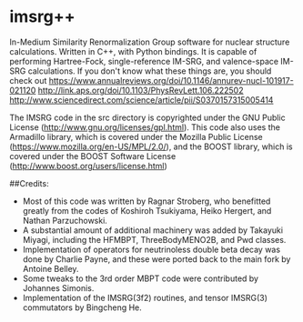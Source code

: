 # imsrg++
In-Medium Similarity Renormalization Group software for nuclear structure calculations. Written in C++, with Python bindings.
It is capable of performing Hartree-Fock, single-reference IM-SRG, and valence-space IM-SRG calculations.
If you don't know what these things are, you should check out
https://www.annualreviews.org/doi/10.1146/annurev-nucl-101917-021120
http://link.aps.org/doi/10.1103/PhysRevLett.106.222502
http://www.sciencedirect.com/science/article/pii/S0370157315005414

The IMSRG code in the src directory is copyrighted under the GNU Public License (http://www.gnu.org/licenses/gpl.html).
This code also uses the Armadillo library, which is covered under the Mozilla Public License (https://www.mozilla.org/en-US/MPL/2.0/), and the BOOST library, which is covered under the BOOST Software License (http://www.boost.org/users/license.html)


##Credits:
* Most of this code was written by Ragnar Stroberg, who benefitted greatly from the codes of Koshiroh Tsukiyama, Heiko Hergert, and Nathan Parzuchowski.
* A substantial amount of additional machinery was added by Takayuki Miyagi, including the HFMBPT, ThreeBodyMENO2B, and Pwd classes.
* Implementation of operators for neutrinoless double beta decay was done by Charlie Payne, and these were ported back to the main fork by Antoine Belley.
*  Some tweaks to the 3rd order MBPT code were contributed by Johannes Simonis.
* Implementation of the IMSRG(3f2) routines, and tensor IMSRG(3) commutators by Bingcheng He.
